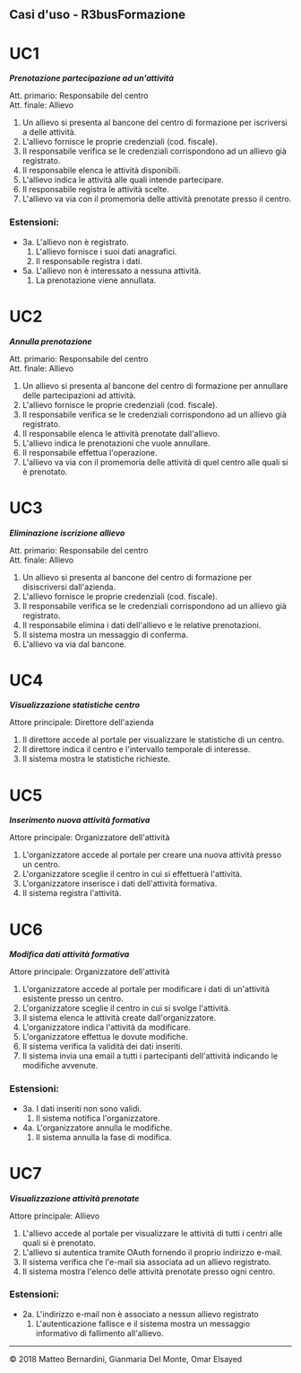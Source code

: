 Casi d'uso - R3busFormazione
----------------------------

UC1
================================================
***Prenotazione partecipazione ad un'attività***

Att. primario: Responsabile del centro  
Att. finale:   Allievo

1. Un allievo si presenta al bancone del centro di formazione per iscriversi a delle attività.
2. L'allievo fornisce le proprie credenziali (cod. fiscale).
3. Il responsabile verifica se le credenziali corrispondono ad un allievo già registrato.
4. Il responsabile elenca le attività disponibili.
5. L'allievo indica le attività alle quali intende partecipare.
6. Il responsabile registra le attività scelte.
7. L'allievo va via con il promemoria delle attività prenotate presso il centro.

### Estensioni:
- 3a. L'allievo non è registrato.
	1. L'allievo fornisce i suoi dati anagrafici.
	2. Il responsabile registra i dati.
- 5a. L'allievo non è interessato a nessuna attività.
	1. La prenotazione viene annullata.


UC2
==========================
***Annulla prenotazione***

Att. primario: Responsabile del centro  
Att. finale:   Allievo

1. Un allievo si presenta al bancone del centro di formazione per annullare delle partecipazioni ad attività.
2. L'allievo fornisce le proprie credenziali (cod. fiscale).
3. Il responsabile verifica se le credenziali corrispondono ad un allievo già registrato.
4. Il responsabile elenca le attività prenotate dall'allievo.
5. L'allievo indica le prenotazioni che vuole annullare.
6. Il responsabile effettua l'operazione.
7. L'allievo va via con il promemoria delle attività di quel centro alle quali si è prenotato.


UC3
=====================================
***Eliminazione iscrizione allievo***

Att. primario: Responsabile del centro  
Att. finale:   Allievo

1. Un allievo si presenta al bancone del centro di formazione per disiscriversi dall'azienda.
2. L'allievo fornisce le proprie credenziali (cod. fiscale).
3. Il responsabile verifica se le credenziali corrispondono ad un allievo già registrato.
4. Il responsabile elimina i dati dell'allievo e le relative prenotazioni.
5. Il sistema mostra un messaggio di conferma.
6. L'allievo va via dal bancone.


UC4
========================================
***Visualizzazione statistiche centro***

Attore principale: Direttore dell'azienda

1. Il direttore accede al portale per visualizzare le statistiche di un centro.
2. Il direttore indica il centro e l'intervallo temporale di interesse.
3. Il sistema mostra le statistiche richieste.


UC5
==========================================
***Inserimento nuova attività formativa***

Attore principale: Organizzatore dell'attività

1. L'organizzatore accede al portale per creare una nuova attività presso un centro.
2. L'organizzatore sceglie il centro in cui si effettuerà l'attività.
3. L'organizzatore inserisce i dati dell'attività formativa.
4. Il sistema registra l'attività.


UC6
======================================
***Modifica dati attività formativa***

Attore principale: Organizzatore dell'attività

1. L'organizzatore accede al portale per modificare i dati di un'attività esistente presso un centro.
2. L'organizzatore sceglie il centro in cui si svolge l'attività.
3. Il sistema elenca le attività create dall'organizzatore.
4. L'organizzatore indica l'attività da modificare.
5. L'organizzatore effettua le dovute modifiche.
6. Il sistema verifica la validità dei dati inseriti.
7. Il sistema invia una email a tutti i partecipanti dell'attività indicando le modifiche avvenute.

### Estensioni:
- 3a. I dati inseriti non sono validi.
	1. Il sistema notifica l'organizzatore.
- 4a. L'organizzatore annulla le modifiche.
	1. Il sistema annulla la fase di modifica.


UC7
========================================
***Visualizzazione attività prenotate***

Attore principale: Allievo

1. L'allievo accede al portale per visualizzare le attività di tutti i centri alle quali si è prenotato.
2. L'allievo si autentica tramite OAuth fornendo il proprio indirizzo e-mail.
3. Il sistema verifica che l'e-mail sia associata ad un allievo registrato.
4. Il sistema mostra l'elenco delle attività prenotate presso ogni centro.

### Estensioni:
- 2a. L'indirizzo e-mail non è associato a nessun allievo registrato
	1. L'autenticazione fallisce e il sistema mostra un messaggio informativo di fallimento all'allievo.


-----------------------------------------------------------
© 2018 Matteo Bernardini, Gianmaria Del Monte, Omar Elsayed
